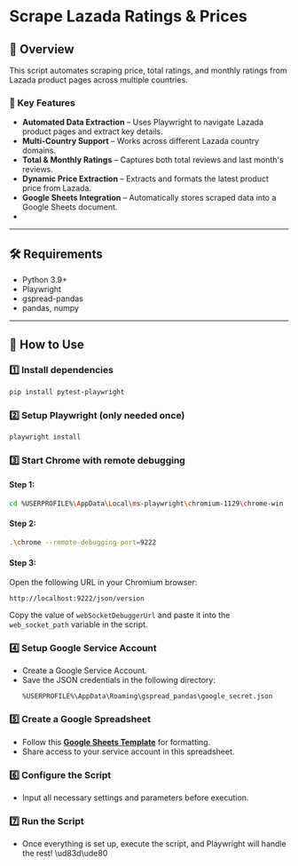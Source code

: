 # **Scrape Lazada Ratings & Prices**
## 🚩 Overview  
This script automates scraping price, total ratings, and monthly ratings from Lazada product pages across multiple countries.  

### 🔑 Key Features  
- **Automated Data Extraction** – Uses Playwright to navigate Lazada product pages and extract key details.  
- **Multi-Country Support** – Works across different Lazada country domains.  
- **Total & Monthly Ratings** – Captures both total reviews and last month's reviews.  
- **Dynamic Price Extraction** – Extracts and formats the latest product price from Lazada.  
- **Google Sheets Integration** – Automatically stores scraped data into a Google Sheets document.
- 
---

## 🛠 Requirements  
- Python 3.9+  
- Playwright  
- gspread-pandas  
- pandas, numpy  

---

## 🚀 How to Use  

### 1️⃣ Install dependencies  
```bash
pip install pytest-playwright
```

### 2️⃣ Setup Playwright (only needed once)  
```bash
playwright install  
```

### 3️⃣ Start Chrome with remote debugging  

#### **Step 1:**  
```bash
cd %USERPROFILE%\AppData\Local\ms-playwright\chromium-1129\chrome-win  
```

#### **Step 2:**  
```bash
.\chrome --remote-debugging-port=9222
```  

#### **Step 3:**  
Open the following URL in your Chromium browser:  
```http
http://localhost:9222/json/version
```  
Copy the value of `webSocketDebuggerUrl` and paste it into the `web_socket_path` variable in the script.  

### 4️⃣ Setup Google Service Account  
- Create a Google Service Account.  
- Save the JSON credentials in the following directory:  
  ```
  %USERPROFILE%\AppData\Roaming\gspread_pandas\google_secret.json
  ```

### 5️⃣ Create a Google Spreadsheet  
- Follow this **[Google Sheets Template](https://docs.google.com/spreadsheets/d/1Lc2Oxqc1Pf2aQrVIbzAd3RnlM4ZGUDe-xgFIrDwzZx4/edit?gid=0)** for formatting.  
- Share access to your service account in this spreadsheet.  

### 6️⃣ Configure the Script  
- Input all necessary settings and parameters before execution.  

### 7️⃣ Run the Script  
- Once everything is set up, execute the script, and Playwright will handle the rest! \ud83d\ude80  









 
